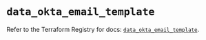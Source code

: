 # `data_okta_email_template`

Refer to the Terraform Registry for docs: [`data_okta_email_template`](https://registry.terraform.io/providers/okta/okta/4.15.0/docs/data-sources/email_template).
